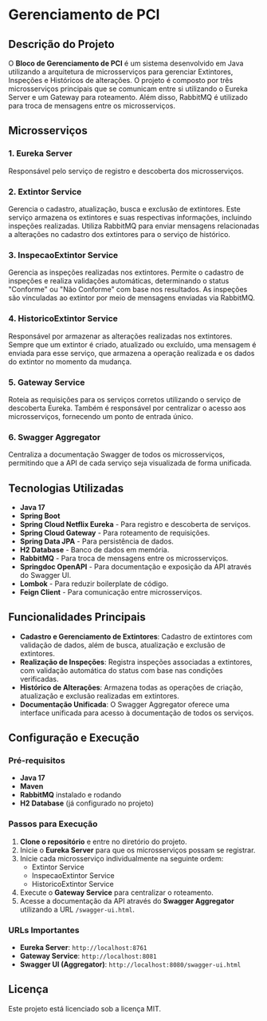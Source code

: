 # Gerenciamento de PCI

## Descrição do Projeto
O **Bloco de Gerenciamento de PCI** é um sistema desenvolvido em Java utilizando a arquitetura de microsserviços para gerenciar Extintores, Inspeções e Históricos de alterações. O projeto é composto por três microsserviços principais que se comunicam entre si utilizando o Eureka Server e um Gateway para roteamento. Além disso, RabbitMQ é utilizado para troca de mensagens entre os microsserviços.

## Microsserviços

### 1. **Eureka Server**
Responsável pelo serviço de registro e descoberta dos microsserviços.

### 2. **Extintor Service**
Gerencia o cadastro, atualização, busca e exclusão de extintores. Este serviço armazena os extintores e suas respectivas informações, incluindo inspeções realizadas. Utiliza RabbitMQ para enviar mensagens relacionadas a alterações no cadastro dos extintores para o serviço de histórico.

### 3. **InspecaoExtintor Service**
Gerencia as inspeções realizadas nos extintores. Permite o cadastro de inspeções e realiza validações automáticas, determinando o status "Conforme" ou "Não Conforme" com base nos resultados. As inspeções são vinculadas ao extintor por meio de mensagens enviadas via RabbitMQ.

### 4. **HistoricoExtintor Service**
Responsável por armazenar as alterações realizadas nos extintores. Sempre que um extintor é criado, atualizado ou excluído, uma mensagem é enviada para esse serviço, que armazena a operação realizada e os dados do extintor no momento da mudança.

### 5. **Gateway Service**
Roteia as requisições para os serviços corretos utilizando o serviço de descoberta Eureka. Também é responsável por centralizar o acesso aos microsserviços, fornecendo um ponto de entrada único.

### 6. **Swagger Aggregator**
Centraliza a documentação Swagger de todos os microsserviços, permitindo que a API de cada serviço seja visualizada de forma unificada.

## Tecnologias Utilizadas
- **Java 17**
- **Spring Boot**
- **Spring Cloud Netflix Eureka** - Para registro e descoberta de serviços.
- **Spring Cloud Gateway** - Para roteamento de requisições.
- **Spring Data JPA** - Para persistência de dados.
- **H2 Database** - Banco de dados em memória.
- **RabbitMQ** - Para troca de mensagens entre os microsserviços.
- **Springdoc OpenAPI** - Para documentação e exposição da API através do Swagger UI.
- **Lombok** - Para reduzir boilerplate de código.
- **Feign Client** - Para comunicação entre microsserviços.

## Funcionalidades Principais
- **Cadastro e Gerenciamento de Extintores**: Cadastro de extintores com validação de dados, além de busca, atualização e exclusão de extintores.
- **Realização de Inspeções**: Registra inspeções associadas a extintores, com validação automática do status com base nas condições verificadas.
- **Histórico de Alterações**: Armazena todas as operações de criação, atualização e exclusão realizadas em extintores.
- **Documentação Unificada**: O Swagger Aggregator oferece uma interface unificada para acesso à documentação de todos os serviços.

## Configuração e Execução

### Pré-requisitos
- **Java 17**
- **Maven**
- **RabbitMQ** instalado e rodando
- **H2 Database** (já configurado no projeto)

### Passos para Execução
1. **Clone o repositório** e entre no diretório do projeto.
2. Inicie o **Eureka Server** para que os microsserviços possam se registrar.
3. Inicie cada microsserviço individualmente na seguinte ordem:
   - Extintor Service
   - InspecaoExtintor Service
   - HistoricoExtintor Service
4. Execute o **Gateway Service** para centralizar o roteamento.
5. Acesse a documentação da API através do **Swagger Aggregator** utilizando a URL `/swagger-ui.html`.

### URLs Importantes
- **Eureka Server**: `http://localhost:8761`
- **Gateway Service**: `http://localhost:8081`
- **Swagger UI (Aggregator)**: `http://localhost:8080/swagger-ui.html`

## Licença
Este projeto está licenciado sob a licença MIT.

